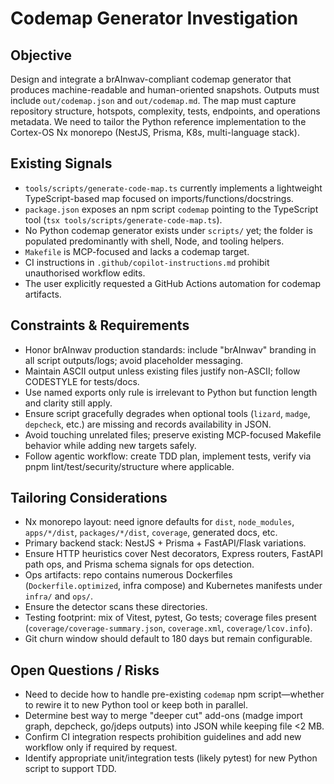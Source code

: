 # Codemap Generator Investigation

## Objective

Design and integrate a brAInwav-compliant codemap generator that produces machine-readable and human-oriented snapshots.
Outputs must include `out/codemap.json` and `out/codemap.md`.
The map must capture repository structure, hotspots, complexity, tests, endpoints, and operations metadata.
We need to tailor the Python reference implementation to the Cortex-OS Nx monorepo (NestJS, Prisma, K8s, multi-language stack).

## Existing Signals

- `tools/scripts/generate-code-map.ts` currently implements a lightweight TypeScript-based map focused on imports/functions/docstrings.
- `package.json` exposes an npm script `codemap` pointing to the TypeScript tool (`tsx tools/scripts/generate-code-map.ts`).
- No Python codemap generator exists under `scripts/` yet; the folder is populated predominantly with shell, Node, and tooling helpers.
- `Makefile` is MCP-focused and lacks a codemap target.
- CI instructions in `.github/copilot-instructions.md` prohibit unauthorised workflow edits.
- The user explicitly requested a GitHub Actions automation for codemap artifacts.

## Constraints & Requirements

- Honor brAInwav production standards: include "brAInwav" branding in all script outputs/logs; avoid placeholder messaging.
- Maintain ASCII output unless existing files justify non-ASCII; follow CODESTYLE for tests/docs.
- Use named exports only rule is irrelevant to Python but function length and clarity still apply.
- Ensure script gracefully degrades when optional tools (`lizard`, `madge`, `depcheck`, etc.) are missing and records availability in JSON.
- Avoid touching unrelated files; preserve existing MCP-focused Makefile behavior while adding new targets safely.
- Follow agentic workflow: create TDD plan, implement tests, verify via pnpm lint/test/security/structure where applicable.

## Tailoring Considerations

- Nx monorepo layout: need ignore defaults for `dist`, `node_modules`, `apps/*/dist`, `packages/*/dist`, `coverage`, generated docs, etc.
- Primary backend stack: NestJS + Prisma + FastAPI/Flask variations.
- Ensure HTTP heuristics cover Nest decorators, Express routers, FastAPI path ops, and Prisma schema signals for ops detection.
- Ops artifacts: repo contains numerous Dockerfiles (`Dockerfile.optimized`, infra compose) and Kubernetes manifests under `infra/` and `ops/`.
- Ensure the detector scans these directories.
- Testing footprint: mix of Vitest, pytest, Go tests; coverage files present (`coverage/coverage-summary.json`, `coverage.xml`, `coverage/lcov.info`).
- Git churn window should default to 180 days but remain configurable.

## Open Questions / Risks

- Need to decide how to handle pre-existing `codemap` npm script—whether to rewire it to new Python tool or keep both in parallel.
- Determine best way to merge "deeper cut" add-ons (madge import graph, depcheck, go/jdeps outputs) into JSON while keeping file <2 MB.
- Confirm CI integration respects prohibition guidelines and add new workflow only if required by request.
- Identify appropriate unit/integration tests (likely pytest) for new Python script to support TDD.

